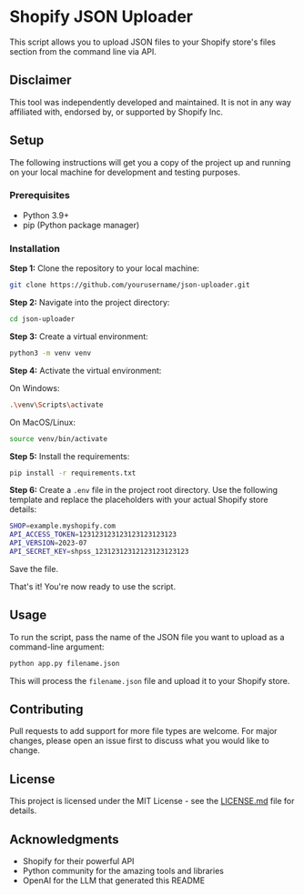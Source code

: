 # Shopify JSON Uploader

This script allows you to upload JSON files to your Shopify store's files section from the command line via API.

## Disclaimer
This tool was independently developed and maintained. It is not in any way affiliated with, endorsed by, or supported by Shopify Inc.

## Setup

The following instructions will get you a copy of the project up and running on your local machine for development and testing purposes.

### Prerequisites

- Python 3.9+
- pip (Python package manager)

### Installation

**Step 1:** Clone the repository to your local machine:

```bash
git clone https://github.com/yourusername/json-uploader.git
```

**Step 2:** Navigate into the project directory:

```bash
cd json-uploader
```

**Step 3:** Create a virtual environment:

```bash
python3 -m venv venv
```

**Step 4:** Activate the virtual environment:

On Windows:

```bash
.\venv\Scripts\activate
```

On MacOS/Linux:

```bash
source venv/bin/activate
```

**Step 5:** Install the requirements:

```bash
pip install -r requirements.txt
```

**Step 6:** Create a `.env` file in the project root directory. Use the following template and replace the placeholders with your actual Shopify store details:

```bash
SHOP=example.myshopify.com
API_ACCESS_TOKEN=123123123123123123123123
API_VERSION=2023-07
API_SECRET_KEY=shpss_12312312312123123123123
```

Save the file.

That's it! You're now ready to use the script.

## Usage

To run the script, pass the name of the JSON file you want to upload as a command-line argument:

```bash
python app.py filename.json
```

This will process the `filename.json` file and upload it to your Shopify store.

## Contributing

Pull requests to add support for more file types are welcome. For major changes, please open an issue first to discuss what you would like to change.

## License

This project is licensed under the MIT License - see the [LICENSE.md](LICENSE.md) file for details.

## Acknowledgments

* Shopify for their powerful API
* Python community for the amazing tools and libraries
* OpenAI for the LLM that generated this README
